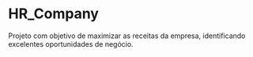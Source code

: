 # HR_Company
Projeto com objetivo de maximizar as receitas da empresa, identificando excelentes oportunidades de negócio.
